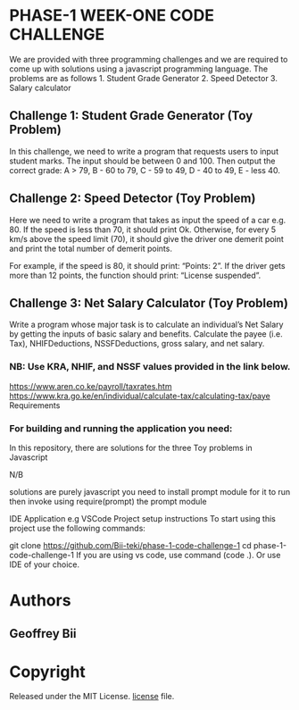 # PHASE-1 WEEK-ONE CODE CHALLENGE
We are provided with three programming challenges and we are required to come up with solutions using a javascript programming language. The problems are as follows 
            1. Student Grade Generator
            2. Speed Detector
            3. Salary calculator


## Challenge 1: Student Grade Generator (Toy Problem)
In this challenge, we need to write a program that requests users to input student marks. The input should be between 0 and 100. Then output the correct grade:  A > 79, B - 60 to 79, C -  59 to 49, D - 40 to 49, E - less 40.

## Challenge 2: Speed Detector (Toy Problem)
Here we need to write a program that takes as input the speed of a car e.g. 80. If the speed is less than 70, it should print Ok. Otherwise, for every 5 km/s above the speed limit (70), it should give the driver one demerit point and print the total number of demerit points.

For example, if the speed is 80, it should print: “Points: 2”. If the driver gets more than 12 points, the function should print: “License suspended”.

## Challenge 3: Net Salary Calculator (Toy Problem)
Write a program whose major task is to calculate an individual’s Net Salary by getting the inputs of basic salary and benefits. Calculate the payee (i.e. Tax), NHIFDeductions, NSSFDeductions, gross salary, and net salary.

### NB: Use KRA, NHIF, and NSSF values provided in the link below.

https://www.aren.co.ke/payroll/taxrates.htm
https://www.kra.go.ke/en/individual/calculate-tax/calculating-tax/paye
Requirements

### For building and running the application you need:

In this repository, there are solutions for the three Toy problems in Javascript 

N/B

solutions are purely javascript 
you need to install prompt module for it to run 
then invoke using require(prompt) the prompt module 

IDE Application e.g VSCode
Project setup instructions
To start using this project use the following commands:

git clone https://github.com/Bii-teki/phase-1-code-challenge-1
cd phase-1-code-challenge-1
If you are using vs code, use command (code .). Or use IDE of your choice.



# Authors
## Geoffrey Bii

# Copyright

Released under the MIT License. [license](LICENSE.text) file.
